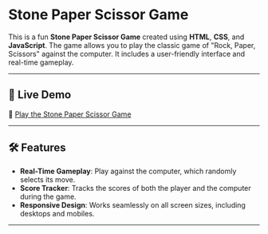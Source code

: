 # Stone Paper Scissor Game

This is a fun **Stone Paper Scissor Game** created using **HTML**, **CSS**, and **JavaScript**. The game allows you to play the classic game of "Rock, Paper, Scissors" against the computer. It includes a user-friendly interface and real-time gameplay.

---

## 🎯 **Live Demo**

🔗 [Play the Stone Paper Scissor Game](https://jagdish2004.github.io/StonepaperScissorGame/)

---

## 🛠️ **Features**

- **Real-Time Gameplay**: Play against the computer, which randomly selects its move.
- **Score Tracker**: Tracks the scores of both the player and the computer during the game.
- **Responsive Design**: Works seamlessly on all screen sizes, including desktops and mobiles.

---



